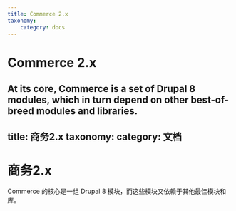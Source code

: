 ```yaml
---
title: Commerce 2.x
taxonomy:
    category: docs
---
```


Commerce 2.x
============

At its core, Commerce is a set of Drupal 8 modules, which in turn depend
on other best-of-breed modules and libraries.
---
title: 商务2.x
taxonomy:
    category: 文档
---

商务2.x
============

Commerce 的核心是一组 Drupal 8 模块，而这些模块又依赖于其他最佳模块和库。
